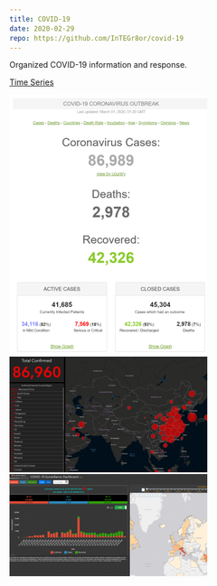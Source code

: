 ```yaml
---
title: COVID-19
date: 2020-02-29
repo: https://github.com/InTEGr8or/covid-19
---
```


Organized COVID-19 information and response.

[Time Series](time_table.html)
<div class="row col-md-12">
    <div class="col-md-4">
        <a href="https://www.worldometers.info/coronavirus/" target="_blank">
            <img src="2020-02-29-17-47-08-350xauto.png" alt="World-o-Meters">
        </a>
    </div>
    <div class="col-md-4">
        <a href="https://gisanddata.maps.arcgis.com/apps/opsdashboard/index.html#/bda7594740fd40299423467b48e9ecf6" target="_blank">
            <img src="2020-02-29-18-06-35-350xauto.png" alt="Johns Hopkins">
        </a>
    </div>
    <div class="col-md-4">
        <a href="http://ncov.bii.virginia.edu/dashboard/" target="_blank">
            <img src="2020-02-29-18-09-55-350xauto.png" alt="World-o-Meters">
        </a>
    </div>
</div>
